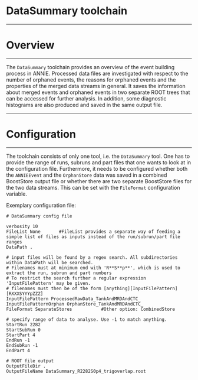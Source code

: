 # DataSummary toolchain

***********************
# Overview
**********************

The `DataSummary` toolchain provides an overview of the event building process in ANNIE. Processed data files are investigated with respect to the number of orphaned events, the reasons for orphaned events and the properties of the merged data streams in general. It saves the information about merged events and orphaned events in two separate ROOT trees that can be accessed for further analysis. In addition, some diagnostic histograms are also produced and saved in the same output file.


************************
# Configuration
************************

The toolchain consists of only one tool, i.e. the `DataSummary` tool. One has to provide the range of runs, subruns and part files that one wants to look at in the configuration file. Furthermore, it needs to be configured whether both the `ANNIEEvent` and the `OrphanStore` data was saved in a combined BoostStore output file or whether there are  two separate BoostStore files for the two data streams. This can be set with the `FileFormat` configuration variable.

Exemplary configuration file:

```
# DataSummary config file

verbosity 10
FileList None       #FileList provides a separate way of feeding a simple list of files as inputs instead of the run/subrun/part file ranges
DataPath .

# input files will be found by a regex search. All subdirectories within DataPath will be searched.
# Filenames must at minimum end with 'R**S**p**', which is used to extract the run, subrun and part numbers
# To restrict the search further a regular expression 'InputFilePattern' may be given.
# filenames must then be of the form [anything][InputFilePattern][RXXXSYYYpZZZ]
InputFilePattern ProcessedRawData_TankAndMRDAndCTC_
InputFilePatternOrphan OrphanStore_TankAndMRDAndCTC_
FileFormat SeparateStores           #Other option: CombinedStore

# specify range of data to analyse. Use -1 to match anything.
StartRun 2282
StartSubRun 0
StartPart 4
EndRun -1
EndSubRun -1
EndPart 4

# ROOT file output
OutputFileDir .
OutputFileName DataSummary_R2282S0p4_trigoverlap.root
```
